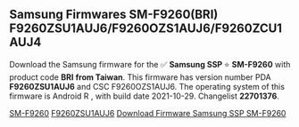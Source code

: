 <h2>Samsung Firmwares SM-F9260(BRI) F9260ZSU1AUJ6/F9260OZS1AUJ6/F9260ZCU1AUJ4</h2>
Download the Samsung firmware for the ✅ <strong>Samsung SSP </strong> ⭐ <strong>SM-F9260</strong> with product code <strong>BRI</strong> <strong> from Taiwan</strong>. This firmware has version number PDA <strong>F9260ZSU1AUJ6</strong> and CSC F9260OZS1AUJ6. The operating system of this firmware is Android R , with build date 2021-10-29. Changelist <strong>22701376</strong>.


[SM-F9260](https://samfirm.shop/samsung/model/SM-F9260)
[F9260ZSU1AUJ6](https://samfirm.shop/samsung/pda/F9260ZSU1AUJ6)
[Download Firmware Samsung SSP SM-F9260](https://samfirm.shop/samsung/firmware/470005)
